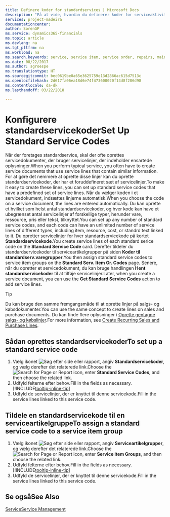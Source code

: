 ```yaml
---
title: Definere koder for standardservices | Microsoft Docs
description: "Få at vide, hvordan du definerer koder for serviceaktiviteter, du udfører ofte."
services: project-madeira
documentationcenter: 
author: SorenGP
ms.service: dynamics365-financials
ms.topic: article
ms.devlang: na
ms.tgt_pltfrm: na
ms.workload: na
ms.search.keywords: service, service item, service order, repairs, maintenance
ms.date: 08/22/2017
ms.author: sgroespe
ms.translationtype: HT
ms.sourcegitcommit: bec0619be0a65e3625759e13d2866ac615d7513c
ms.openlocfilehash: 2d617fa06ea18d6e74f473600020f14d8f286d98
ms.contentlocale: da-dk
ms.lasthandoff: 03/22/2018

---
```


# <a name="set-up-standard-service-codes"></a><span data-ttu-id="82aed-103">Konfigurere standardservicekoder</span><span class="sxs-lookup"><span data-stu-id="82aed-103">Set Up Standard Service Codes</span></span>
<span data-ttu-id="82aed-104">Når der foretages standardservice, skal der ofte oprettes servicedokumenter, der bruger servicelinjer, der indeholder ensartede oplysninger.</span><span class="sxs-lookup"><span data-stu-id="82aed-104">When you perform typical service, you often have to create service documents that use service lines that contain similar information.</span></span> <span data-ttu-id="82aed-105">For at gøre det nemmere at oprette disse linjer kan du oprette standardservicekoder, der har et foruddefineret sæt af servicelinjer.</span><span class="sxs-lookup"><span data-stu-id="82aed-105">To make it easy to create these lines, you can set up standard service codes that have a predefined set of service lines.</span></span> <span data-ttu-id="82aed-106">Når du vælger koden i et servicedokument, indsættes linjerne automatisk.</span><span class="sxs-lookup"><span data-stu-id="82aed-106">When you choose the code on a service document, the lines are entered automatically.</span></span> <span data-ttu-id="82aed-107">Du kan oprette et hvilket som helst antal standardservicekoder, og hver kode kan have et ubegrænset antal servicelinjer af forskellige typer, herunder vare, ressource, pris eller tekst, tilknyttet.</span><span class="sxs-lookup"><span data-stu-id="82aed-107">You can set up any number of standard service codes, and each code can have an unlimited number of service lines of different types, including item, resource, cost, or standrd text linked to it.</span></span> <span data-ttu-id="82aed-108">Du opretter servicelinjer for hver standardservicekode på kortet **Standardservicekode**.</span><span class="sxs-lookup"><span data-stu-id="82aed-108">You create service lines of each standard serice code on the **Standard Service Code** card.</span></span> <span data-ttu-id="82aed-109">Derefter tildeler du standardservicekoder til serviceartikelgrupper på siden **Koder til standardserv.varegrupper**.</span><span class="sxs-lookup"><span data-stu-id="82aed-109">You then assign standard service codes to service item groups on the **Standard Serv. Item Gr. Codes** page.</span></span> <span data-ttu-id="82aed-110">Senere, når du opretter et servicedokument, du kan bruge handlingen **Hent standardservicekoder** til at tilføje servicelinjer.</span><span class="sxs-lookup"><span data-stu-id="82aed-110">Later, when you create a service document, you can use the **Get Standard Service Codes** action to add service lines.</span></span>  
  
> [!Tip]
>  <span data-ttu-id="82aed-111">Du kan bruge den samme fremgangsmåde til at oprette linjer på salgs- og købsdokumenter.</span><span class="sxs-lookup"><span data-stu-id="82aed-111">You can use the same concept to create lines on sales and purchase documents.</span></span> <span data-ttu-id="82aed-112">Du kan finde flere oplysninger i [Oprette gentagne salgs- og købslinjer](sales-how-work-standard-lines.md).</span><span class="sxs-lookup"><span data-stu-id="82aed-112">For more information, see [Create Recurring Sales and Purchase Lines](sales-how-work-standard-lines.md).</span></span>    
  
## <a name="to-set-up-a-standard-service-code"></a><span data-ttu-id="82aed-113">Sådan oprettes standardservicekoder</span><span class="sxs-lookup"><span data-stu-id="82aed-113">To set up a standard service code</span></span>    
1. <span data-ttu-id="82aed-114">Vælg ikonet ![Søg efter side eller rapport](media/ui-search/search_small.png "Ikonet Søg efter side eller rapport"), angiv **Standardservicekoder**, og vælg derefter det relaterede link.</span><span class="sxs-lookup"><span data-stu-id="82aed-114">Choose the ![Search for Page or Report](media/ui-search/search_small.png "Search for Page or Report icon") icon, enter **Standard Service Codes**, and then choose the related link.</span></span>  
2. <span data-ttu-id="82aed-115">Udfyld felterne efter behov.</span><span class="sxs-lookup"><span data-stu-id="82aed-115">Fill in the fields as necessary.</span></span> [!INCLUDE[tooltip-inline-tip](includes/tooltip-inline-tip_md.md)]  
4. <span data-ttu-id="82aed-116">Udfyld de servicelinjer, der er knyttet til denne servicekode.</span><span class="sxs-lookup"><span data-stu-id="82aed-116">Fill in the service lines linked to this service code.</span></span>  

## <a name="to-assign-a-standard-service-code-to-a-service-item-group"></a><span data-ttu-id="82aed-117">Tildele en standardservicekode til en serviceartikelgruppe</span><span class="sxs-lookup"><span data-stu-id="82aed-117">To assign a standard service code to a service item group</span></span>
1. <span data-ttu-id="82aed-118">Vælg ikonet ![Søg efter side eller rapport](media/ui-search/search_small.png "Ikonet Søg efter side eller rapport"), angiv **Serviceartikelgrupper**, og vælg derefter det relaterede link.</span><span class="sxs-lookup"><span data-stu-id="82aed-118">Choose the ![Search for Page or Report](media/ui-search/search_small.png "Search for Page or Report icon") icon, enter **Service item Groups**, and then choose the related link.</span></span>  
2. <span data-ttu-id="82aed-119">Udfyld felterne efter behov.</span><span class="sxs-lookup"><span data-stu-id="82aed-119">Fill in the fields as necessary.</span></span> [!INCLUDE[tooltip-inline-tip](includes/tooltip-inline-tip_md.md)]
3. <span data-ttu-id="82aed-120">Udfyld de servicelinjer, der er knyttet til denne servicekode.</span><span class="sxs-lookup"><span data-stu-id="82aed-120">Fill in the service lines linked to this service code.</span></span>  

## <a name="see-also"></a><span data-ttu-id="82aed-121">Se også</span><span class="sxs-lookup"><span data-stu-id="82aed-121">See Also</span></span>
[<span data-ttu-id="82aed-122">Service</span><span class="sxs-lookup"><span data-stu-id="82aed-122">Service Management</span></span>](service-service.md)
